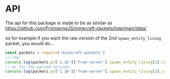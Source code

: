 # API

The api for this package is made to be as similar as https://github.com/PrismarineJS/minecraft-packets/tree/main/data/

so for example if you want the raw version of the 2nd `spawn_entity_living` packet, you would do...

```js
const packets = require('minecraft-packets')
// raw:
console.log(packets.pc['1.16']['from-server'].spawn_entity_living[2].raw)
// or for the parsed version: 
console.log(packets.pc['1.16']['from-server'].spawn_entity_living[2].json)
```